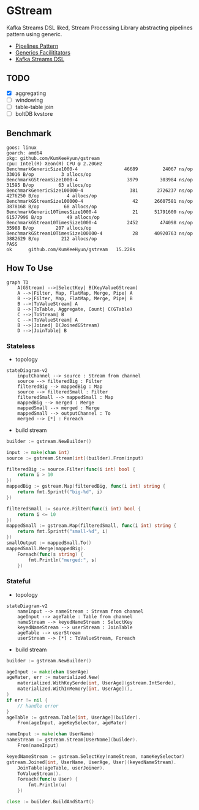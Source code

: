 # GStream

Kafka Streams DSL liked, Stream Processing Library abstracting pipelines pattern using generic.

- [Pipelines Pattern](https://go.dev/blog/pipelines)
- [Generics Facilititators](https://rakyll.org/generics-facilititators/)
- [Kafka Streams DSL](https://kafka.apache.org/20/documentation/streams/developer-guide/dsl-api.html)

## TODO

- [x] aggregating
- [ ] windowing
- [ ] table-table join
- [ ] boltDB kvstore

## Benchmark

```
goos: linux
goarch: amd64
pkg: github.com/KumKeeHyun/gstream
cpu: Intel(R) Xeon(R) CPU @ 2.20GHz
BenchmarkGenericSize1000-4            	   46689	     24067 ns/op	   33016 B/op	       3 allocs/op
BenchmarkGStreamSize1000-4            	    3979	    303984 ns/op	   31595 B/op	      63 allocs/op
BenchmarkGenericSize100000-4          	     381	   2726237 ns/op	 4276250 B/op	       4 allocs/op
BenchmarkGStreamSize100000-4          	      42	  26607581 ns/op	 3878168 B/op	      68 allocs/op
BenchmarkGeneric10TimesSize1000-4     	      21	  51791600 ns/op	61577996 B/op	      49 allocs/op
BenchmarkGStream10TimesSize1000-4     	    2452	    474098 ns/op	   35988 B/op	     207 allocs/op
BenchmarkGStream10TimesSize100000-4   	      28	  40920763 ns/op	 3882629 B/op	     212 allocs/op
PASS
ok  	github.com/KumKeeHyun/gstream	15.228s
```

## How To Use

```mermaid 
graph TD
    A(GStream) -->|SelectKey| B(KeyValueGStream)
    A -->|Filter, Map, FlatMap, Merge, Pipe| A
    B -->|Filter, Map, FlatMap, Merge, Pipe| B
    B -->|ToValueStream| A
    B -->|ToTable, Aggregate, Count| C(GTable)
    C -->|ToStream| B
    C -->|ToValueStream| A
    B -->|Joined| D(JoinedGStream)
    D -->|JoinTable| B
```

### Stateless

- topology

```mermaid
stateDiagram-v2
    inputChannel --> source : Stream from channel
    source --> filteredBig : Filter
    filteredBig --> mappedBig : Map
    source --> filteredSmall : Filter
    filteredSmall --> mappedSmall : Map
    mappedBig --> merged : Merge
    mappedSmall --> merged : Merge
    mappedSmall --> outputChannel : To
    merged --> [*] : Foreach
```

- build stream

```go
builder := gstream.NewBuilder()

input := make(chan int)
source := gstream.Stream[int](builder).From(input)

filteredBig := source.Filter(func(i int) bool {
	return i > 10
})
mappedBig := gstream.Map(filteredBig, func(i int) string {
	return fmt.Sprintf("big-%d", i)
})

filteredSmall := source.Filter(func(i int) bool {
	return i <= 10
})
mappedSmall := gstream.Map(filteredSmall, func(i int) string {
	return fmt.Sprintf("small-%d", i)
})
smallOutput := mappedSmall.To()
mappedSmall.Merge(mappedBig).
	Foreach(func(s string) {
		fmt.Println("merged:", s)
	})
```


### Stateful

- topology

``` mermaid
stateDiagram-v2
    nameInput --> nameStream : Stream from channel
    ageInput --> ageTable : Table from channel
    nameStream --> keyedNameStream : SelectKey
    keyedNameStream --> userStream : JoinTable
    ageTable --> userStream
    userStream --> [*] : ToValueStream, Foreach
```

- build stream

```go
builder := gstream.NewBuilder()

ageInput := make(chan UserAge)
ageMater, err := materialized.New(
	materialized.WithKeySerde[int, UserAge](gstream.IntSerde),
	materialized.WithInMemory[int, UserAge](),
)
if err != nil {
	// handle error
}
ageTable := gstream.Table[int, UserAge](builder).
	From(ageInput, ageKeySelector, ageMater)

nameInput := make(chan UserName)
nameStream := gstream.Stream[UserName](builder).
	From(nameInput)

keyedNameStream := gstream.SelectKey(nameStream, nameKeySelector)
gstream.Joined[int, UserName, UserAge, User](keyedNameStream).
	JoinTable(ageTable, userJoiner).
	ToValueStream().
	Foreach(func(u User) {
		fmt.Println(u)
	})

close := builder.BuildAndStart()
```